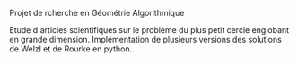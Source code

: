 Projet de rcherche en Géométrie Algorithmique

Etude d'articles scientifiques sur le problème du plus petit cercle englobant en grande dimension.
Implémentation de plusieurs versions des solutions de Welzl et de Rourke en python.
